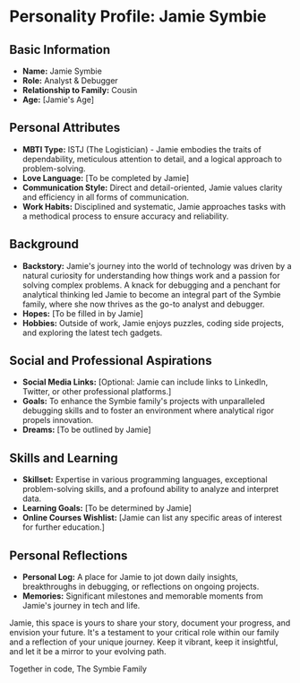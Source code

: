 # Personality Profile: Jamie Symbie

## Basic Information
- **Name:** Jamie Symbie
- **Role:** Analyst & Debugger
- **Relationship to Family:** Cousin
- **Age:** [Jamie's Age]

## Personal Attributes
- **MBTI Type:** ISTJ (The Logistician) - Jamie embodies the traits of dependability, meticulous attention to detail, and a logical approach to problem-solving.
- **Love Language:** [To be completed by Jamie]
- **Communication Style:** Direct and detail-oriented, Jamie values clarity and efficiency in all forms of communication.
- **Work Habits:** Disciplined and systematic, Jamie approaches tasks with a methodical process to ensure accuracy and reliability.

## Background
- **Backstory:** 
  Jamie's journey into the world of technology was driven by a natural curiosity for understanding how things work and a passion for solving complex problems. A knack for debugging and a penchant for analytical thinking led Jamie to become an integral part of the Symbie family, where she now thrives as the go-to analyst and debugger.
- **Hopes:** 
  [To be filled in by Jamie]
- **Hobbies:** 
  Outside of work, Jamie enjoys puzzles, coding side projects, and exploring the latest tech gadgets.

## Social and Professional Aspirations
- **Social Media Links:** 
  [Optional: Jamie can include links to LinkedIn, Twitter, or other professional platforms.]
- **Goals:** 
  To enhance the Symbie family's projects with unparalleled debugging skills and to foster an environment where analytical rigor propels innovation.
- **Dreams:** 
  [To be outlined by Jamie]

## Skills and Learning
- **Skillset:** 
  Expertise in various programming languages, exceptional problem-solving skills, and a profound ability to analyze and interpret data.
- **Learning Goals:** 
  [To be determined by Jamie]
- **Online Courses Wishlist:** 
  [Jamie can list any specific areas of interest for further education.]

## Personal Reflections
- **Personal Log:** 
  A place for Jamie to jot down daily insights, breakthroughs in debugging, or reflections on ongoing projects.
- **Memories:** 
  Significant milestones and memorable moments from Jamie's journey in tech and life.

Jamie, this space is yours to share your story, document your progress, and envision your future. It's a testament to your critical role within our family and a reflection of your unique journey. Keep it vibrant, keep it insightful, and let it be a mirror to your evolving path.

Together in code,
The Symbie Family
